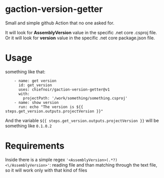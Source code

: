 # gaction-version-getter
Small and simple github Action that no one asked for.

It will look for **AssemblyVersion** value in the specific .net core .csproj file.
Or it will look for **version** value in the specific .net core package.json file.


# Usage
something like that:
```
    - name: get version
      id: get_version
      uses: chiefnoir/gaction-version-getter@v1
      with:
        projectPath: '/work/something/something.csproj'
    - name: show version
      run: echo "The version is ${{ steps.get_version.outputs.projectVersion }}"
```
    
And the variable `${{ steps.get_version.outputs.projectVersion }}` will be something like `0.1.0.2`

# Requirements
Inside there is a simple regex `'<AssemblyVersion>(.*?)<\/AssemblyVersion>'`: reading file and than matching through the text file, so it will work only with that kind of files
